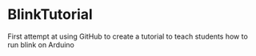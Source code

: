 # BlinkTutorial
First attempt at using GitHub to create a tutorial to teach students how to run blink on Arduino
